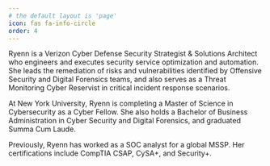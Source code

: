 ```yaml
---
# the default layout is 'page'
icon: fas fa-info-circle
order: 4
---
```


Ryenn is a Verizon Cyber Defense Security Strategist & Solutions Architect who engineers and executes security service optimization and automation. She leads the remediation of risks and vulnerabilities identified by Offensive Security and Digital Forensics teams, and also serves as a Threat Monitoring Cyber Reservist in critical incident response scenarios.

At New York University, Ryenn is completing a Master of Science in Cybersecurity as a Cyber Fellow. She also holds a Bachelor of Business Administration in Cyber Security and Digital Forensics, and graduated Summa Cum Laude.

Previously, Ryenn has worked as a SOC analyst for a global MSSP. Her certifications include CompTIA CSAP, CySA+, and Security+.
